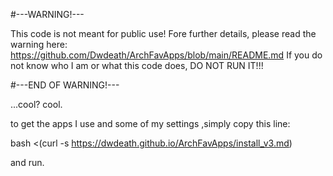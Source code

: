 #---WARNING!--- 

This code is not meant for public use! 
Fore further details, please read the warning here: https://github.com/Dwdeath/ArchFavApps/blob/main/README.md 
If you do not know who I am or what this code does, DO NOT RUN IT!!! 

#---END OF WARNING!--- 
 
...cool? cool. 
 
to get the apps I use and some of my settings ,simply copy this line: 
 
bash <(curl -s https://dwdeath.github.io/ArchFavApps/install_v3.md) 
 
and run. 

